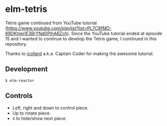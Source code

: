 # elm-tetris

Tetris game continued from YouTube tutorial (https://www.youtube.com/playlist?list=PL7C8fMD-89DKhlerIE3BrYNd0PlhA6Zch).
Since the YouTube tutorial ended at episode 15 and I wanted to continue to develop the Tetris game, I continued in this repository.

Thanks to [jcollard](https://github.com/jcollard) a.k.a. Captain Coder for making the awesome tutorial.

## Development

```
$ elm-reactor
```

## Controls

* Left, right and down to control piece.
* Up to rotate piece.
* `h` to hide/show next piece.
